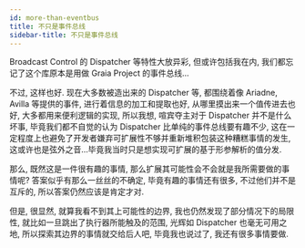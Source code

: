 ```yaml
---
id: more-than-eventbus
title: 不只是事件总线
sidebar-title: 不只是事件总线
---
```


Broadcast Control 的 Dispatcher 等特性大放异彩, 但或许包括我在内,
我们都忘记了这个库原本是用做 Graia Project 的事件总线...

不过, 这样也好. 现在大多数被造出来的 Dispatcher 等, 都围绕着像 Ariadne, Avilla 等提供的事件,
进行着信息的加工和提取也好, 从哪里摸出来一个值传进去也好,
大多都用来便利逻辑的实现, 所以我想, 喧宾夺主对于 Dispatcher 并不是什么坏事,
毕竟我们都不自觉的认为 Dispatcher 比单纯的事件总线要有趣不少,
这在一定程度上也避免了开发者嫌弃可扩展性不够并重新堆积包装这种糟糕事情的发生,
这或许也是弦外之音...毕竟我当时只是想实现可扩展的基于形参解析的值分发.

那么, 既然这是一件很有趣的事情, 那么扩展其可能性会不会就是我所需要做的事情呢?
答案似乎有那么一丝丝的不确定, 毕竟有趣的事情还有很多, 不过他们并不是互斥的,
所以答案仍然应该是肯定才对.

但是, 很显然, 就算我看不到其上可能性的边界, 我也仍然发现了部分情况下的局限性,
就比如一旦跳出了执行器所能触及的范围, 光辉如 Dispatcher 也毫无可用之地,
所以探索其边界的事情就交给后人吧, 毕竟我也说过了, 我还有很多事情要做.